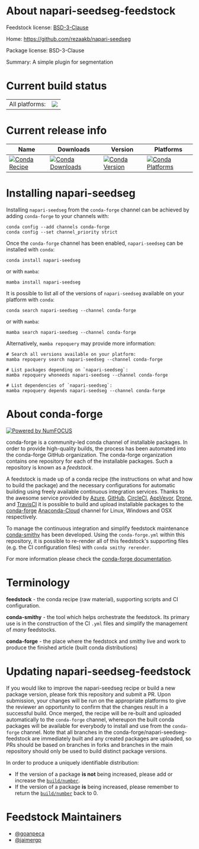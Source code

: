 About napari-seedseg-feedstock
==============================

Feedstock license: [BSD-3-Clause](https://github.com/conda-forge/napari-seedseg-feedstock/blob/main/LICENSE.txt)

Home: https://github.com/rezaakb/napari-seedseg

Package license: BSD-3-Clause

Summary: A simple plugin for segmentation

Current build status
====================


<table><tr><td>All platforms:</td>
    <td>
      <a href="https://dev.azure.com/conda-forge/feedstock-builds/_build/latest?definitionId=19971&branchName=main">
        <img src="https://dev.azure.com/conda-forge/feedstock-builds/_apis/build/status/napari-seedseg-feedstock?branchName=main">
      </a>
    </td>
  </tr>
</table>

Current release info
====================

| Name | Downloads | Version | Platforms |
| --- | --- | --- | --- |
| [![Conda Recipe](https://img.shields.io/badge/recipe-napari--seedseg-green.svg)](https://anaconda.org/conda-forge/napari-seedseg) | [![Conda Downloads](https://img.shields.io/conda/dn/conda-forge/napari-seedseg.svg)](https://anaconda.org/conda-forge/napari-seedseg) | [![Conda Version](https://img.shields.io/conda/vn/conda-forge/napari-seedseg.svg)](https://anaconda.org/conda-forge/napari-seedseg) | [![Conda Platforms](https://img.shields.io/conda/pn/conda-forge/napari-seedseg.svg)](https://anaconda.org/conda-forge/napari-seedseg) |

Installing napari-seedseg
=========================

Installing `napari-seedseg` from the `conda-forge` channel can be achieved by adding `conda-forge` to your channels with:

```
conda config --add channels conda-forge
conda config --set channel_priority strict
```

Once the `conda-forge` channel has been enabled, `napari-seedseg` can be installed with `conda`:

```
conda install napari-seedseg
```

or with `mamba`:

```
mamba install napari-seedseg
```

It is possible to list all of the versions of `napari-seedseg` available on your platform with `conda`:

```
conda search napari-seedseg --channel conda-forge
```

or with `mamba`:

```
mamba search napari-seedseg --channel conda-forge
```

Alternatively, `mamba repoquery` may provide more information:

```
# Search all versions available on your platform:
mamba repoquery search napari-seedseg --channel conda-forge

# List packages depending on `napari-seedseg`:
mamba repoquery whoneeds napari-seedseg --channel conda-forge

# List dependencies of `napari-seedseg`:
mamba repoquery depends napari-seedseg --channel conda-forge
```


About conda-forge
=================

[![Powered by
NumFOCUS](https://img.shields.io/badge/powered%20by-NumFOCUS-orange.svg?style=flat&colorA=E1523D&colorB=007D8A)](https://numfocus.org)

conda-forge is a community-led conda channel of installable packages.
In order to provide high-quality builds, the process has been automated into the
conda-forge GitHub organization. The conda-forge organization contains one repository
for each of the installable packages. Such a repository is known as a *feedstock*.

A feedstock is made up of a conda recipe (the instructions on what and how to build
the package) and the necessary configurations for automatic building using freely
available continuous integration services. Thanks to the awesome service provided by
[Azure](https://azure.microsoft.com/en-us/services/devops/), [GitHub](https://github.com/),
[CircleCI](https://circleci.com/), [AppVeyor](https://www.appveyor.com/),
[Drone](https://cloud.drone.io/welcome), and [TravisCI](https://travis-ci.com/)
it is possible to build and upload installable packages to the
[conda-forge](https://anaconda.org/conda-forge) [Anaconda-Cloud](https://anaconda.org/)
channel for Linux, Windows and OSX respectively.

To manage the continuous integration and simplify feedstock maintenance
[conda-smithy](https://github.com/conda-forge/conda-smithy) has been developed.
Using the ``conda-forge.yml`` within this repository, it is possible to re-render all of
this feedstock's supporting files (e.g. the CI configuration files) with ``conda smithy rerender``.

For more information please check the [conda-forge documentation](https://conda-forge.org/docs/).

Terminology
===========

**feedstock** - the conda recipe (raw material), supporting scripts and CI configuration.

**conda-smithy** - the tool which helps orchestrate the feedstock.
                   Its primary use is in the construction of the CI ``.yml`` files
                   and simplify the management of *many* feedstocks.

**conda-forge** - the place where the feedstock and smithy live and work to
                  produce the finished article (built conda distributions)


Updating napari-seedseg-feedstock
=================================

If you would like to improve the napari-seedseg recipe or build a new
package version, please fork this repository and submit a PR. Upon submission,
your changes will be run on the appropriate platforms to give the reviewer an
opportunity to confirm that the changes result in a successful build. Once
merged, the recipe will be re-built and uploaded automatically to the
`conda-forge` channel, whereupon the built conda packages will be available for
everybody to install and use from the `conda-forge` channel.
Note that all branches in the conda-forge/napari-seedseg-feedstock are
immediately built and any created packages are uploaded, so PRs should be based
on branches in forks and branches in the main repository should only be used to
build distinct package versions.

In order to produce a uniquely identifiable distribution:
 * If the version of a package **is not** being increased, please add or increase
   the [``build/number``](https://docs.conda.io/projects/conda-build/en/latest/resources/define-metadata.html#build-number-and-string).
 * If the version of a package **is** being increased, please remember to return
   the [``build/number``](https://docs.conda.io/projects/conda-build/en/latest/resources/define-metadata.html#build-number-and-string)
   back to 0.

Feedstock Maintainers
=====================

* [@goanpeca](https://github.com/goanpeca/)
* [@jaimergp](https://github.com/jaimergp/)

